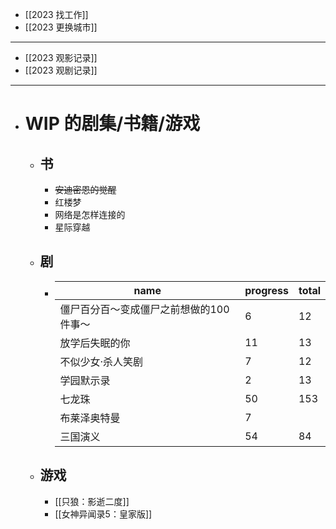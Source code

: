 - [[2023 找工作]]
- [[2023 更换城市]]
- ----
- [[2023 观影记录]]
- [[2023 观剧记录]]
- ---
- # WIP 的剧集/书籍/游戏
	- ## 书
		- ~~安迪密恩的觉醒~~
		- 红楼梦
		- 网络是怎样连接的
		- 星际穿越
	- ## 剧
		- |name|progress|total|
		  |--|--|--|
		  |僵尸百分百～变成僵尸之前想做的100件事～|6|12|
		  |放学后失眠的你|11|13|
		  |不似少女·杀人笑剧|7|12|
		  |学园默示录|2|13|
		  |七龙珠|50|153|
		  |布莱泽奥特曼|7||
		  |三国演义|54|84|
	- ## 游戏
		- [[只狼：影逝二度]]
		- [[女神异闻录5：皇家版]]